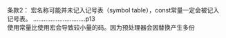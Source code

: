 条款2：
宏名称可能并未记入记号表（symbol table），const常量一定会被记入记号表。 ..............................p13 <br>
使用常量比使用宏会导致较小量的码。因为预处理器会因替换产生多份

